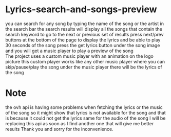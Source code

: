# Lyrics-search-and-songs-preview
you can search for any song by typing the name of the song or the artist in the search bar
the search results will display all the songs that contain the search keyword 
to go to the next or previous set of results press next/prev buttons at the bottom of the page
to display the lyrics and be able to play 30 seconds of the song press the get lyrics button under 
the song image and you will get a music player to play a preview of the song  
The project uses a custom music player with an animation on the logo picture 
this custom player works like any other music player where you can skip/pause/play the song
under the music player there will be the lyrics of the song
# Note
the ovh api is having some problems when fetching the lyrics or the music of the song so it might show that 
lyrics is not available for the song and that is because it could not get the lyrics 
same for the audio of the song
I will be replacing this api as soon as I find another one that will give me better results
Thank you and sorry for the inconvenience.
